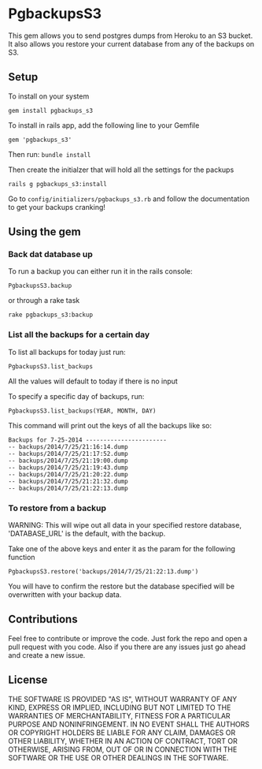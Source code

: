 PgbackupsS3
=======================================

This gem allows you to send postgres dumps from Heroku to an S3 bucket. It also
allows you restore your current database from any of the backups on S3.

## Setup

To install on your system

`gem install pgbackups_s3`

To install in rails app, add the following line to your Gemfile

`gem 'pgbackups_s3'`

Then run: `bundle install`

Then create the initialzer that will hold all the settings for the packups

`rails g pgbackups_s3:install`

Go to `config/initializers/pgbackups_s3.rb` and follow the documentation to get your backups cranking!

## Using the gem

### Back dat database up

To run a backup you can either run it in the rails console:

`PgbackupsS3.backup`

or through a rake task

`rake pgbackups_s3:backup`

### List all the backups for a certain day

To list all backups for today just run:

`PgbackupsS3.list_backups`

All the values will default to today if there is no input

To specify a specific day of backups, run:

`PgbackupsS3.list_backups(YEAR, MONTH, DAY)`

This command will print out the keys of all the backups like so:

<pre><code>Backups for 7-25-2014 -----------------------
-- backups/2014/7/25/21:16:14.dump
-- backups/2014/7/25/21:17:52.dump
-- backups/2014/7/25/21:19:00.dump
-- backups/2014/7/25/21:19:43.dump
-- backups/2014/7/25/21:20:22.dump
-- backups/2014/7/25/21:21:32.dump
-- backups/2014/7/25/21:22:13.dump
</code></pre>

### To restore from a backup

WARNING: This will wipe out all data in your specified restore database, 'DATABASE_URL' is the default, with the backup.

Take one of the above keys and enter it as the param for the following function

`PgbackupsS3.restore('backups/2014/7/25/21:22:13.dump')`

You will have to confirm the restore but the database specified will be overwritten with your backup data.

## Contributions

Feel free to contribute or improve the code. Just fork the repo and open a pull request with you code. Also if you there are any issues just go ahead and create a new issue.

## License

THE SOFTWARE IS PROVIDED "AS IS", WITHOUT WARRANTY OF ANY KIND, EXPRESS OR
IMPLIED, INCLUDING BUT NOT LIMITED TO THE WARRANTIES OF MERCHANTABILITY,
FITNESS FOR A PARTICULAR PURPOSE AND NONINFRINGEMENT. IN NO EVENT SHALL THE
AUTHORS OR COPYRIGHT HOLDERS BE LIABLE FOR ANY CLAIM, DAMAGES OR OTHER
LIABILITY, WHETHER IN AN ACTION OF CONTRACT, TORT OR OTHERWISE, ARISING FROM,
OUT OF OR IN CONNECTION WITH THE SOFTWARE OR THE USE OR OTHER DEALINGS IN
THE SOFTWARE.
